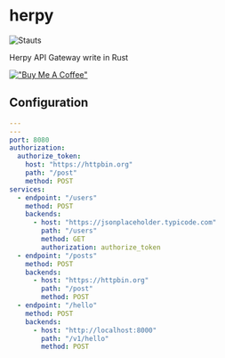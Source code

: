 # herpy

![Stauts](https://github.com/prongbang/herpy/actions/workflows/rust.yml/badge.svg)

Herpy API Gateway write in Rust

[!["Buy Me A Coffee"](https://www.buymeacoffee.com/assets/img/custom_images/orange_img.png)](https://www.buymeacoffee.com/prongbang)

## Configuration

```yaml
---
---
port: 8080
authorization:
  authorize_token:
    host: "https://httpbin.org"
    path: "/post"
    method: POST
services:
  - endpoint: "/users"
    method: POST
    backends:
      - host: "https://jsonplaceholder.typicode.com"
        path: "/users"
        method: GET
        authorization: authorize_token
  - endpoint: "/posts"
    method: POST
    backends:
      - host: "https://httpbin.org"
        path: "/post"
        method: POST
  - endpoint: "/hello"
    method: POST
    backends:
      - host: "http://localhost:8000"
        path: "/v1/hello"
        method: POST
```
